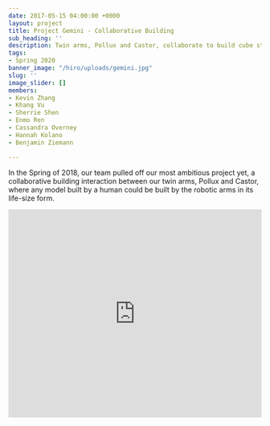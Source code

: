 ```yaml
---
date: 2017-05-15 04:00:00 +0000
layout: project
title: Project Gemini - Collaborative Building
sub_heading: ''
description: Twin arms, Pollux and Castor, collaborate to build cube structures.
tags:
- Spring 2020
banner_image: "/hiro/uploads/gemini.jpg"
slug: ''
image_slider: []
members:
- Kevin Zhang
- Khang Vu
- Sherrie Shen
- Enmo Ren
- Cassandra Overney
- Hannah Kolano
- Benjamin Ziemann

---
```

In the Spring of 2018, our team pulled off our most ambitious project yet, a collaborative building interaction between our twin arms, Pollux and Castor, where any model built by a human could be built by the robotic arms in its life-size form.

<iframe width="100%" height="415" src="https://www.youtube.com/embed/DGbLDu6VkR0" frameborder="0" allow="accelerometer; autoplay; encrypted-media; gyroscope; picture-in-picture" allowfullscreen></iframe>